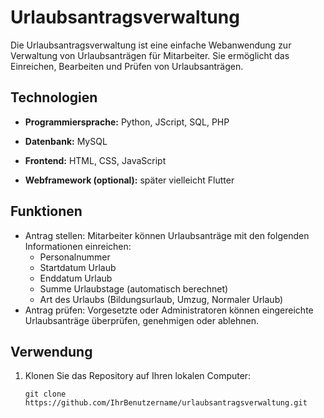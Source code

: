 # Urlaubsantragsverwaltung

Die Urlaubsantragsverwaltung ist eine einfache Webanwendung zur Verwaltung von Urlaubsanträgen für Mitarbeiter. Sie ermöglicht das Einreichen, Bearbeiten und Prüfen von Urlaubsanträgen.

## Technologien

- **Programmiersprache:** Python, JScript, SQL, PHP

- **Datenbank:** MySQL

- **Frontend:** HTML, CSS, JavaScript

- **Webframework (optional):** später vielleicht Flutter

## Funktionen

- Antrag stellen: Mitarbeiter können Urlaubsanträge mit den folgenden Informationen einreichen:
  - Personalnummer
  - Startdatum Urlaub
  - Enddatum Urlaub
  - Summe Urlaubstage (automatisch berechnet)
  - Art des Urlaubs (Bildungsurlaub, Umzug, Normaler Urlaub)
- Antrag prüfen: Vorgesetzte oder Administratoren können eingereichte Urlaubsanträge überprüfen, genehmigen oder ablehnen.

## Verwendung

1. Klonen Sie das Repository auf Ihren lokalen Computer:

   ```shell
   git clone https://github.com/IhrBenutzername/urlaubsantragsverwaltung.git
